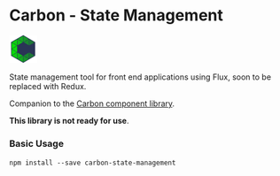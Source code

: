 # Carbon - State Management

<img src="https://raw.githubusercontent.com/Sage/carbon/master/logo/carbon-logo.png" width="50">

State management tool for front end applications using Flux, soon to be replaced with Redux.

Companion to the [Carbon component library](https://github.com/sage/carbon).

__This library is not ready for use__.

### Basic Usage

```shell
npm install --save carbon-state-management
```
